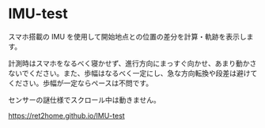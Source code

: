 # IMU-test

スマホ搭載の IMU を使用して開始地点との位置の差分を計算・軌跡を表示します。

計測時はスマホをなるべく寝かせず、進行方向にまっすぐ向かせ、あまり動かさないでください。また、歩幅はなるべく一定にし、急な方向転換や段差は避けてください。歩幅が一定ならペースは不問です。

センサーの謎仕様でスクロール中は動きません。

https://ret2home.github.io/IMU-test

